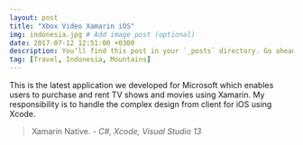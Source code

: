 ```yaml
---
layout: post
title: "Xbox Video Xamarin iOS"
img: indonesia.jpg # Add image post (optional)
date: 2017-07-12 12:51:00 +0300
description: You’ll find this post in your `_posts` directory. Go ahead and edit it and re-build the site to see your changes. # Add post description (optional)
tag: [Travel, Indonesia, Mountains]
---
```

This is the latest application we developed for Microsoft which enables users to purchase and rent TV shows and movies using Xamarin. My responsibility is to handle the complex design from client for iOS using Xcode.


> Xamarin Native. <cite>- C#, Xcode, Visual Studio 13</cite>


